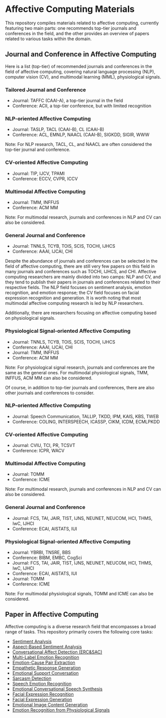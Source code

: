 # Affective Computing Materials
This repository compiles materials related to affective computing, currently featuring two main parts: one recommends top-tier journals and conferences in the field, and the other provides an overview of papers related to various tasks within the domain.

## Journal and Conference in Affective Computing
Here is a list (top-tier) of recommended journals and conferences in the field of affective computing, covering natural language processing (NLP), computer vision (CV), and multimodal learning (MML), physiological signals.

### Tailored Journal and Conference
- Journal: TAFFC (CAAI-A), a top-tier journal in the field
- Conference: ACII, a top-tier conference, but with limited recognition

### NLP-oriented Affective Computing
- Journal: TASLP, TACL (CAAI-B), CL (CAAI-B)
- Conference: ACL, EMNLP, NAACL (CAAI-B), SIGKDD, SIGIR, WWW

Note: For NLP research, TACL, CL, and NAACL are often considered the top-tier journal and conference.

### CV-oriented Affective Computing
- Journal: TIP, IJCV, TPAMI
- Conference: ECCV, CVPR, ICCV

### Multimodal Affective Computing
- Journal: TMM, INFFUS
- Conference: ACM MM

Note: For multimodal research, journals and conferences in NLP and CV can also be considered.

### General Journal and Conference
- Journal: TNNLS, TCYB, TOIS, SCIS, TOCHI, IJHCS
- Conference: AAAI, IJCAI, CHI

Despite the abundance of journals and conferences can be selected in the field of affective computing, there are still very few papers on this field in many journals and conferences such as TOCHI, IJHCS, and CHI. Affective computing researchers are mainly divided into two camps: NLP and CV, and they tend to publish their papers in journals and conferences related to their respective fields. The NLP field focuses on sentiment analysis, emotion recognition, and emotion response; the CV field focuses on facial expression recognition and generation. It is worth noting that most multimodal affective computing research is led by NLP researchers.

Additionally, there are researchers focusing on affective computing based on physiological signals. 

### Physiological Signal-oriented Affective Computing
- Journal: TNNLS, TCYB, TOIS, SCIS, TOCHI, IJHCS
- Conference: AAAI, IJCAI, CHI
- Journal: TMM, INFFUS
- Conference: ACM MM

Note: For physiological signal research, journals and conferences are the same as the general ones. For multimodal physiological signals, TMM, INFFUS, ACM MM can also be considered.

Of course, in addition to top-tier journals and conferences, there are also other journals and conferences to consider.

### NLP-oriented Affective Computing
- Journal: Speech Communication, TALLIP, TKDD, IPM, KAIS, KBS, TWEB
- Conference: COLING, INTERSPEECH, ICASSP, CIKM, ICDM, ECMLPKDD

### CV-oriented Affective Computing
- Journal: CVIU, TCI, PR, TCSVT
- Conference: ICPR, WACV

### Multimodal Affective Computing
- Journal: TOMM
- Conference: ICME

Note: For multimodal research, journals and conferences in NLP and CV can also be considered.

### General Journal and Conference
- Journal: FCS, TAI, JAIR, TIST, IJNS, NEUNET, NEUCOM, HCI, THMS, IwC, IJHCI
- Conference: ECAI, AISTATS, IUI

### Physiological Signal-oriented Affective Computing
- Journal: YBRBI, TNSRE, BBS
- Conference: BIBM, EMBC, CogSci
- Journal: FCS, TAI, JAIR, TIST, IJNS, NEUNET, NEUCOM, HCI, THMS, IwC, IJHCI
- Conference: ECAI, AISTATS, IUI
- Journal: TOMM
- Conference: ICME

Note: For multimodal physiological signals, TOMM and ICME can also be considered.

## Paper in Affective Computing
Affective computing is a diverse research field that encompasses a broad range of tasks. This repository primarily covers the following core tasks:

- [Sentiment Analysis](SA.md)
- [Aspect-Based Sentiment Analysis](ABSA.md)
- [Conversational Affect Detection (ERC&SAC)](CAD.md)
- [Multi-Label Emotion Recognition](MLER.md)
- [Emotion-Cause Pair Extraction](ECPE.md)
- [Empathetic Response Generation](ERG.md)
- [Emotional Support Conversation](ESC.md)
- [Sarcasm Detection](SD.md)
- [Speech Emotion Recognition](SER.md)
- [Emotional Conversational Speech Synthesis](ECSS.md)
- [Facial Expression Recognition](FER.md)
- [Facial Expression Generation](FEG.md)
- [Emotional Image Content Generation](EICG.md)
- [Emotion Recognition from Physiological Signals](ERPS.md)